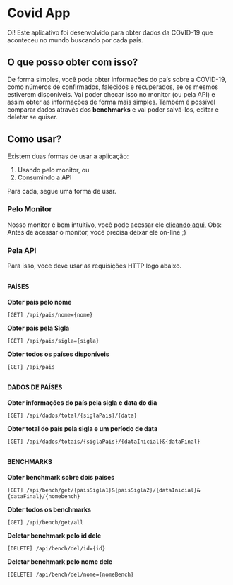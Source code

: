 # Covid App

Oi! Este aplicativo foi desenvolvido para obter dados da COVID-19 que aconteceu no mundo buscando por cada país.


## O que posso obter com isso?

De forma simples, você pode obter informações do país sobre a COVID-19, como números de confirmados, falecidos e recuperados, se os mesmos estiverem disponíveis. Vai poder checar isso no monitor (ou pela API) e assim obter as informações de forma mais simples. 
Também é possível comparar dados através dos **benchmarks** e vai poder salvá-los, editar e deletar se quiser.


## Como usar?
Existem duas formas de usar a aplicação:

1. Usando pelo monitor, ou
2. Consumindo a API

Para cada, segue uma forma de usar.

### Pelo Monitor

Nosso monitor é bem intuitivo, você pode acessar ele [clicando aqui.](https://localhost:9000/monitor-covid)
Obs: Antes de acessar o monitor, você precisa deixar ele on-line ;)

### Pela API

Para isso, voce deve usar as requisições HTTP logo abaixo.

##
#### PAÍSES

**Obter país pelo nome**

    [GET] /api/pais/nome={nome}


**Obter país pela Sigla**

    [GET] /api/pais/sigla={sigla}


**Obter todos os países disponíveis**

    [GET] /api/pais


##
#### DADOS DE PAÍSES

**Obter informações do país pela sigla e data do dia**

    [GET] /api/dados/total/{siglaPais}/{data}


**Obter total do país pela sigla e um período de data**

    [GET] /api/dados/totais/{siglaPais}/{dataInicial}&{dataFinal}


##
#### BENCHMARKS

**Obter benchmark sobre dois países**

    [GET] /api/bench/get/{paisSigla1}&{paisSigla2}/{dataInicial}&{dataFinal}/{nomebench}

**Obter todos os benchmarks**

    [GET] /api/bench/get/all

**Deletar benchmark pelo id dele**

    [DELETE] /api/bench/del/id={id}

**Deletar benchmark pelo nome dele**

    [DELETE] /api/bench/del/nome={nomeBench}

